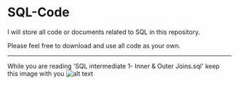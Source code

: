 # SQL-Code
I will store all code or documents related to SQL in this repository.

Please feel free to download and use all code as your own.



-----------------------------------------------------------

While you are reading 'SQL intermediate 1- Inner & Outer Joins.sql'  keep this image with you 
![alt text](https://user-images.githubusercontent.com/83397235/225597700-d37b385a-a097-4803-920d-03886f43dad8.png?raw=true)
